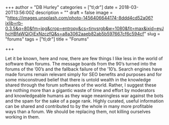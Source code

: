 +++
author = "DB Hurley"
categories = ["tl;dr"]
date = 2018-03-20T13:56:00Z
description = ""
draft = false
image = "https://images.unsplash.com/photo-1456406644174-8ddd4cd52a06?ixlib=rb-0.3.5&q=80&fm=jpg&crop=entropy&cs=tinysrgb&w=1080&fit=max&ixid=eyJhcHBfaWQiOjExNzczfQ&s=a8a3062aaeb82ab5b597667cf6c594cf"
slug = "forums"
tags = ["tl;dr"]
title = "Forums"

+++


Let it be known, here and now, there are few things I like less in the world of software than forums. The message boards from the 90’s turned into the forums of the ’00’s and the fallback failure of the ’10’s. Search engines have made forums remain relevant simply for SEO benefits and purposes and for some misconstrued belief that there is untold wealth in the knowledge shared through the forum softwares of the world. Rather, I suggest these are nothing more than a gigantic waste of time and effort by moderators and knowledgeable humans as they wage meaningless war against the bots and the spam for the sake of a page rank. Highly curated, useful information can be shared and contributed to by the whole in many more profitable ways than a forum. We should be replacing them, not killing ourselves working in them.

